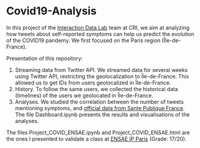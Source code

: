 # Covid19-Analysis

In this project of the [Interaction Data Lab](https://research.cri-paris.org/teampage?id=5cde7f999a474e4a9f93b281) team at CRI, we aim at analyzing how tweets about self-reported symptoms can help us predict the evolution of the COVID19 pandemy. We first focused on the Paris region (Île-de-France).

Presentation of this repository:
1. Streaming data from Twitter API. We streamed data for several weeks using Twitter API, restricting the geolocalization to Île-de-France. This allowed us to get IDs from users geolocalized in Île-de-France.
2. History. To follow the same users, we collected the historical data (timelines) of the users we geolocated in Île-de-France.
3. Analyses. We studied the correlation between the number of tweets mentioning symptoms, and [official data from Sante Publique France](https://www.data.gouv.fr/en/datasets/donnees-des-urgences-hospitalieres-et-de-sos-medecins-relatives-a-lepidemie-de-covid-19/). 
The file Dashboard.ipynb presents the results and visualisations of the analyses.

The files Project_COVID_ENSAE.ipynb and Project_COVID_ENSAE.html are the ones I presented to validate a class at [ENSAE IP Paris](https://www.ensae.fr/) (Grade: 17/20).
